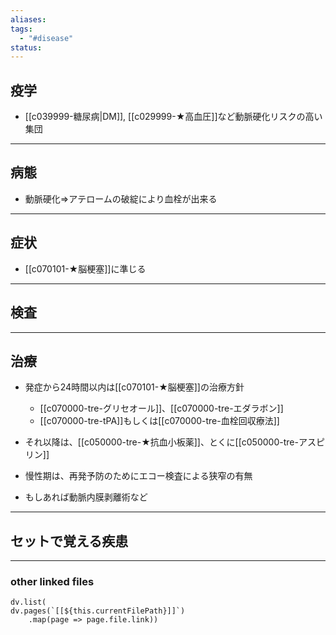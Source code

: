 ```yaml
---
aliases: 
tags:
  - "#disease"
status:
---
```

## 疫学
- [[c039999-糖尿病|DM]], [[c029999-★高血圧]]など動脈硬化リスクの高い集団
---
## 病態
- 動脈硬化⇒アテロームの破綻により血栓が出来る
---
## 症状
- [[c070101-★脳梗塞]]に準じる
---
## 検査

---
## 治療
- 発症から24時間以内は[[c070101-★脳梗塞]]の治療方針
	- [[c070000-tre-グリセオール]]、[[c070000-tre-エダラボン]]
	- [[c070000-tre-tPA]]もしくは[[c070000-tre-血栓回収療法]]
- それ以降は、[[c050000-tre-★抗血小板薬]]、とくに[[c050000-tre-アスピリン]]

- 慢性期は、再発予防のためにエコー検査による狭窄の有無
- もしあれば動脈内膜剥離術など
---
## セットで覚える疾患
---
### other linked files
```dataviewjs
dv.list(
dv.pages(`[[${this.currentFilePath}]]`)
	.map(page => page.file.link))
```